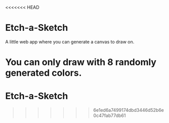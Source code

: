<<<<<<< HEAD
# Etch-a-Sketch

A little web app where you can generate a canvas to draw on.

You can only draw with 8 randomly generated colors.
=======
# Etch-a-Sketch
>>>>>>> 6e1ed6a7499174dbd3446d52b6e0c47fab77db61

